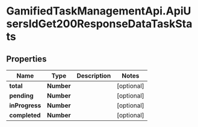 # GamifiedTaskManagementApi.ApiUsersIdGet200ResponseDataTaskStats

## Properties

Name | Type | Description | Notes
------------ | ------------- | ------------- | -------------
**total** | **Number** |  | [optional] 
**pending** | **Number** |  | [optional] 
**inProgress** | **Number** |  | [optional] 
**completed** | **Number** |  | [optional] 


